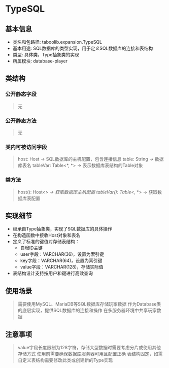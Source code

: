 # TypeSQL

## 基本信息
- 类名和包路径: taboolib.expansion.TypeSQL
- 基本用途: SQL数据库的类型实现，用于定义SQL数据库的连接和表结构
- 类型: 具体类，Type抽象类的实现
- 所属模块: database-player

## 类结构

### 公开静态字段
> 无

### 公开静态方法
> 无

### 类内可被访问字段
> host: Host<SQL> -> SQL数据库的主机配置，包含连接信息
> table: String -> 数据库表名
> tableVar: Table<*, *> -> 表示数据库表结构的Table对象

### 类方法
> host(): Host<*> -> 获取数据库主机配置
> tableVar(): Table<*, *> -> 获取数据库表配置

## 实现细节
- 继承自Type抽象类，实现了SQL数据库的具体操作
- 在构造函数中接收Host<SQL>对象和表名
- 定义了标准的键值对存储表结构：
  - 自增ID主键
  - user字段：VARCHAR(36)，设置为索引键
  - key字段：VARCHAR(64)，设置为索引键
  - value字段：VARCHAR(128)，存储实际值
- 表结构设计支持按用户和键进行高效查询

## 使用场景
> 需要使用MySQL、MariaDB等SQL数据库存储玩家数据
> 作为Database类的底层实现，提供SQL数据库的连接和操作
> 在多服务器环境中共享玩家数据

## 注意事项
> value字段长度限制为128字符，存储大型数据时需要考虑分片或使用其他存储方式
> 使用前需要确保数据库服务器可用且配置正确
> 表结构固定，如需自定义表结构需要修改此类或创建新的Type实现

